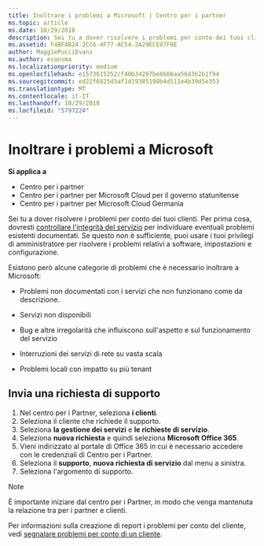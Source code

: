 ```yaml
---
title: Inoltrare i problemi a Microsoft | Centro per i partner
ms.topic: article
ms.date: 10/29/2018
description: Sei tu a dover risolvere i problemi per conto dei tuoi clienti.
ms.assetid: F4BFAB24-2CC6-4F77-AC54-2A29ECE97F0E
author: MaggiePucciEvans
ms.author: evansma
ms.localizationpriority: medium
ms.openlocfilehash: e1573615252cf40b34297be8666aa56d3b2b1f94
ms.sourcegitcommit: ed22f6825d3af1d19385198b4d511e4b39d5e353
ms.translationtype: MT
ms.contentlocale: it-IT
ms.lasthandoff: 10/29/2018
ms.locfileid: "5797224"
---
```

# <a name="escalate-problems-to-microsoft"></a>Inoltrare i problemi a Microsoft

**Si applica a**

-  Centro per i partner
-  Centro per i partner per Microsoft Cloud per il governo statunitense
-  Centro per i partner per Microsoft Cloud Germania

Sei tu a dover risolvere i problemi per conto dei tuoi clienti. Per prima cosa, dovresti [controllare l'integrità del servizio](check-service-health.md) per individuare eventuali problemi esistenti documentati. Se questo non è sufficiente, puoi usare i tuoi privilegi di amministratore per risolvere i problemi relativi a software, impostazioni e configurazione.

Esistono però alcune categorie di problemi che è necessario inoltrare a Microsoft:

-   Problemi non documentati con i servizi che non funzionano come da descrizione.

-   Servizi non disponibili

-   Bug e altre irregolarità che influiscono sull'aspetto e sul funzionamento del servizio

-   Interruzioni dei servizi di rete su vasta scala

-   Problemi locali con impatto su più tenant

## <a name="submit-a-support-request"></a>Invia una richiesta di supporto

1. Nel centro per i Partner, seleziona **i clienti**.
2. Seleziona il cliente che richiede il supporto.
3. Seleziona **la gestione dei servizi** e **le richieste di servizio**.
4. Seleziona **nuova richiesta** e quindi seleziona **Microsoft Office 365**.
5. Vieni indirizzato al portale di Office 365 in cui è necessario accedere con le credenziali di Centro per i Partner.
6. Seleziona il **supporto**, **nuova richiesta di servizio** dal menu a sinistra.
7. Seleziona l'argomento di supporto.

>[!NOTE]
>È importante iniziare dal centro per i Partner, in modo che venga mantenuta la relazione tra per i partner e clienti. 


Per informazioni sulla creazione di report i problemi per conto del cliente, vedi [segnalare problemi per conto di un cliente](report-problems-on-behalf-of-a-customer.md).

 

 



